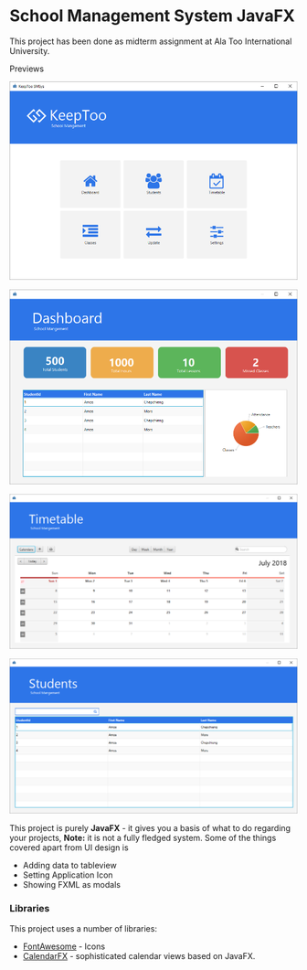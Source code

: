 # School Management System JavaFX

This project has been done as midterm assignment at Ala Too International University.

Previews

![](https://github.com/adiletjakypov822/adilet.github.io/blob/main/screenshots/sc1.PNG)

![](https://github.com/adiletjakypov822/adilet.github.io/blob/main/screenshots/sc2.PNG)

![](https://github.com/adiletjakypov822/adilet.github.io/blob/main/screenshots/sc3.PNG) 

![](https://github.com/adiletjakypov822/adilet.github.io/blob/main/screenshots/sc4.PNG)

This project is purely **JavaFX** - it gives you a basis of what to do regarding your projects, **Note:** it is not a fully fledged system. Some of the things covered apart from UI design is

  - Adding data to tableview
  - Setting Application Icon
  - Showing FXML as modals

### Libraries

This project uses a number of libraries:

* [FontAwesome](https://bintray.com/jerady/maven/FontAwesomeFX/9.1.2) - Icons
* [CalendarFX](https://github.com/dlemmermann/CalendarFX) - sophisticated calendar views based on JavaFX.
